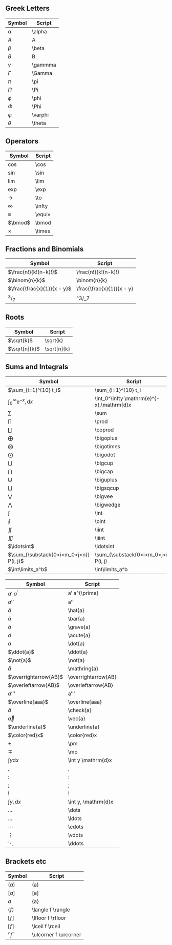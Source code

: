 ## Greek Letters
| Symbol    | Script  |
| --------- | ------- |
| $\alpha$  | \alpha  |
| $A$       | A       |
| $\beta$   | \beta   |
| $B$       | B       |
| $\gamma$  | \gammma |
| $\Gamma$  | \Gamma  |
| $\pi$     | \pi     |
| $\Pi$     | \Pi     |
| $\phi$    | \phi    |
| $\Phi$    | \Phi    |
| $\varphi$ | \varphi |
| $\theta$  | \theta  |

## Operators
| Symbol   | Script |
| -------- | ------ |
| $\cos$   | \cos   |
| $\sin$   | \sin   |
| $\lim$   | \lim   |
| $\exp$   | \exp   |
| $\to$    | \to    |
| $\infty$ | \infty |
| $\equiv$ | \equiv |
| $\bmod$  | \bmod  |
| $\times$ | \times |

## Fractions and Binomials
| Symbol                      | Script                    |
| --------------------------- | ------------------------- |
| $\frac{n!}{k!(n-k)!}$       | \frac{n!}{k!(n-k)!}       |
| $\binom{n}{k}$              | \binom{n}{k}              |
| $\frac{\frac{x}{1}}{x - y}$ | \frac{\frac{x}{1}}{x - y} |
| $^3/_7$                     | ^3/_7                     |

## Roots
| Symbol        | Script      |
| ------------- | ----------- |
| $\sqrt{k}$    | \sqrt{k}    |
| $\sqrt[n]{k}$ | \sqrt[n]{k} |

## Sums and Integrals
| Symbol                                      | Script                                    |
| ------------------------------------------- | ----------------------------------------- |
| $\sum_{i=1}^{10} t_i$                       | \sum_{i=1}^{10} t_i                       |
| $\int_0^\infty \mathrm{e}^{-x},\mathrm{d}x$ | \int_0^\infty \mathrm{e}^{-x},\mathrm{d}x |
| $\sum$                                      | \sum                                      |
| $\prod$                                     | \prod                                     |
| $\coprod$                                   | \coprod                                   |
| $\bigoplus$                                 | \bigoplus                                 |
| $\bigotimes$                                | \bigotimes                                |
| $\bigodot$                                  | \bigodot                                  |
| $\bigcup$                                   | \bigcup                                   |
| $\bigcap$                                   | \bigcap                                   |
| $\biguplus$                                 | \biguplus                                 |
| $\bigsqcup$                                 | \bigsqcup                                 |
| $\bigvee$                                   | \bigvee                                   |
| $\bigwedge$                                 | \bigwedge                                 |
| $\int$                                      | \int                                      |
| $\oint$                                     | \oint                                     |
| $\iint$                                     | \iint                                     |
| $\iiint$                                    | \iiint                                    |
| $\idotsint$                                 | \idotsint                                 |
| $\sum_{\substack{0<i<m_0<j<n}} P(i, j)$     | \sum_{\substack{0<i<m_0<j<n}} P(i, j)     |
| $\int\limits_a^b$                           | \int\limits_a^b                           |

| Symbol                | Script              |
| --------------------- | ------------------- |
| $a’$ $a^{\prime}$     | a’ a^{\prime}       |
| $a’’$                 | a’’                 |
| $\hat{a}$             | \hat{a}             |
| $\bar{a}$             | \bar{a}             |
| $\grave{a}$           | \grave{a}           |
| $\acute{a}$           | \acute{a}           |
| $\dot{a}$             | \dot{a}             |
| $\ddot{a}$            | \ddot{a}            |
| $\not{a}$             | \not{a}             |
| $\mathring{a}$        | \mathring{a}        |
| $\overrightarrow{AB}$ | \overrightarrow{AB} |
| $\overleftarrow{AB}$  | \overleftarrow{AB}  |
| $a’’’$                | a’’’                |
| $\overline{aaa}$      | \overline{aaa}      |
| $\check{a}$           | \check{a}           |
| $\vec{a}$             | \vec{a}             |
| $\underline{a}$       | \underline{a}       |
| $\color{red}x$        | \color{red}x        |
| $\pm$                 | \pm                 |
| $\mp$                 | \mp                 |
| $\int y \mathrm{d}x$  | \int y \mathrm{d}x  |
| $,$                   | ,                   |
| $:$                   | :                   |
| $;$                   | ;                   |
| $!$                   | !                   |
| $\int y, \mathrm{d}x$ | \int y, \mathrm{d}x |
| $\dots$               | \dots               |
| $\ldots$              | \ldots              |
| $\cdots$              | \cdots              |
| $\vdots$              | \vdots              |
| $\ddots$              | \ddots              |

## Brackets etc

| Symbol                  | Script                |
| ----------------------- | --------------------- |
| $(a)$                   | (a)                   |
| $[a]$                   | [a]                   |
| ${a}$                   | {a}                   |
| $\langle f \rangle$     | \langle f \rangle     |
| $\lfloor f \rfloor$     | \lfloor f \rfloor     |
| $\lceil f \rceil$       | \lceil f \rceil       |
| $\ulcorner f \urcorner$ | \ulcorner f \urcorner |
